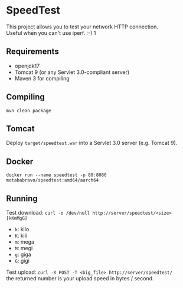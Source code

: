 SpeedTest
=========

This project allows you to test your network HTTP connection.  
Useful when you can't use iperf. :-) 1

Requirements
------------
* openjdk17
* Tomcat 9 (or any Servlet 3.0-compliant server)
* Maven 3 for compiling

Compiling
---------

	mvn clean package


Tomcat
----------

Deploy `target/speedtest.war` into a Servlet 3.0 server (e.g. Tomcat 9).



Docker
------

	docker run --name speedtest -p 80:8080 motababravo/speedtest:amd64/aarch64


Running
-------

Test download:	`curl -o /dev/null http://server/speedtest/<size>[kKmMgG]`

* `k`: kilo  
* `K`: kili  
* `m`: mega  
* `M`: megi  
* `g`: giga  
* `G`: gigi  

Test upload:	`curl -X POST -T <big_file> http://server/speedtest/`  
the returned number is your upload speed in bytes / second.
